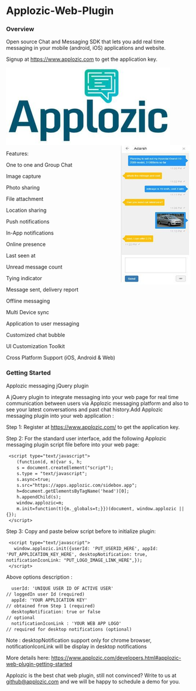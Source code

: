 # Applozic-Web-Plugin


### Overview         

Open source Chat and Messaging SDK that lets you add real time messaging in your mobile (android, iOS) applications and website.

Signup at https://www.applozic.com to get the application key.

<img  align="middle"  src="img/applozic.jpg"/>

<img align="right" src="img/webplugin.jpg" />



Features:


 One to one and Group Chat
 
 Image capture
 
 Photo sharing
 
 File attachment
 
 Location sharing
 
 Push notifications
 
 In-App notifications
 
 Online presence
 
 Last seen at 
 
 Unread message count
 
 Tying indicator
 
 Message sent, delivery report
 
 Offline messaging
 
 Multi Device sync
 
 Application to user messaging
 
 Customized chat bubble
 
 UI Customization Toolkit
 
 Cross Platform Support (iOS, Android & Web)



### Getting Started       

Applozic messaging jQuery plugin

A jQuery plugin to integrate messaging into your web page for real time communication between users via Applozic messaging platform and also to see your latest conversations and past chat history.Add Applozic messaging plugin into your web application :

Step 1: Register at https://www.applozic.com/ to get the application key.

Step 2: For the standard user interface, add the following Applozic messaging plugin script file before </head> into your web page:

     <script type="text/javascript">
        (function(d, m){var s, h;       
        s = document.createElement("script");
        s.type = "text/javascript";
        s.async=true;
        s.src="https://apps.applozic.com/sidebox.app";
        h=document.getElementsByTagName('head')[0];
        h.appendChild(s);
        window.applozic=m;
        m.init=function(t){m._globals=t;}})(document, window.applozic || {});
     </script>


Step 3: Copy and paste below script before </body> to initialize plugin:

     <script type="text/javascript">
       window.applozic.init({userId: 'PUT_USERID_HERE', appId: 'PUT_APPLICATION_KEY_HERE', desktopNotification: true,  notificationIconLink: "PUT_LOGO_IMAGE_LINK_HERE",});
     </script>


Above options description :

      userId: 'UNIQUE USER ID OF ACTIVE USER'                                   // loggedIn user Id (required)   
      appId: 'YOUR APPLICATION KEY'                                             // obtained from Step 1 (required)     
      desktopNotification: true or false                                        // optional
      notificationIconLink : 'YOUR WEB APP LOGO'                                // required for desktop notifications (optional)
 
Note : desktopNotification support only for chrome browser, notificationIconLink will be display in desktop notifications

More details here: 
https://www.applozic.com/developers.html#applozic-web-plugin-getting-started

Applozic is the best chat web plugin, still not convinced? Write to us at github@applozic.com and we will be happy to schedule a demo for you.
